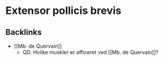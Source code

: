 # Extensor pollicis brevis

## Backlinks
* [[Mb. de Quervain]]
	* QD. Hvilke muskler er afficeret ved [[Mb. de Quervain]]?

<!-- {BearID:D19F9749-EB14-4678-9204-F7A72BA6994D-20983-000024A6A3475219} -->
